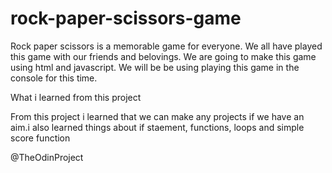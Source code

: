 # rock-paper-scissors-game

Rock paper scissors is a memorable game for everyone. We all have played this game with our friends and belovings. We are going to make this game using html and javascript. We will be be using playing this game in the console for this time.

What i learned from this project

From this project i learned that we can make any projects if we have an aim.i also learned things about if staement, functions, loops and simple score function

@TheOdinProject